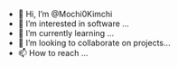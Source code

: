 - 👋 Hi, I’m @Mochi0Kimchi
- 👀 I’m interested in software ...
- 🌱 I’m currently learning ...
- 💞️ I’m looking to collaborate on projects...
- 📫 How to reach ...

<!---
Mochi0Kimchi/Mochi0Kimchi is a ✨ special ✨ repository because its `README.md` (this file) appears on your GitHub profile.
You can click the Preview link to take a look at your changes.
--->

